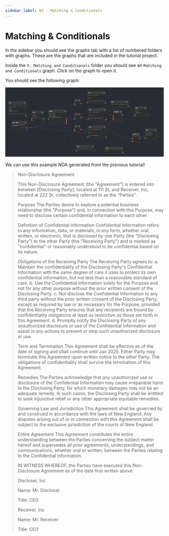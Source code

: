 ```yaml
---
sidebar_label: 03 - Matching & Conditionals
---
```


# Matching & Conditionals

In the sidebar you should see the graphs tab with a list of numbered folders with graphs. These are the graphs that are included in the tutorial project.

Inside the `3. Matching and Conditionals` folder you should see an `Matching and Conditionals` graph. Click on the graph to open it.

You should see the following graph:

![Overview](./assets/03-overview.png)

We can use this example NDA generated from the previous tutorial!

> Non-Disclosure Agreement
>
> This Non-Disclosure Agreement (the "Agreement") is entered into between [Disclosing Party], located at 111 St, and Receiver, Inc, located at 222 St, collectively referred to as the "Parties".
>
> Purpose The Parties desire to explore a potential business relationship (the "Purpose") and, in connection with this Purpose, may need to disclose certain confidential information to each other.
>
> Definition of Confidential Information Confidential Information refers to any information, data, or materials, in any form, whether oral, written, or electronic, that is disclosed by one Party (the "Disclosing Party") to the other Party (the "Receiving Party") and is marked as "confidential" or reasonably understood to be confidential based on its nature.
>
> Obligations of the Receiving Party The Receiving Party agrees to: a. Maintain the confidentiality of the Disclosing Party's Confidential Information with the same degree of care it uses to protect its own confidential information, but not less than a reasonable standard of care. b. Use the Confidential Information solely for the Purpose and not for any other purpose without the prior written consent of the Disclosing Party. c. Not disclose the Confidential Information to any third party without the prior written consent of the Disclosing Party, except as required by law or as necessary for the Purpose, provided that the Receiving Party ensures that any recipients are bound by confidentiality obligations at least as restrictive as those set forth in this Agreement. d. Promptly notify the Disclosing Party of any unauthorized disclosure or use of the Confidential Information and assist in any actions to prevent or stop such unauthorized disclosure or use.
>
> Term and Termination This Agreement shall be effective as of the date of signing and shall continue until Jan 2025. Either Party may terminate this Agreement upon written notice to the other Party. The obligations of confidentiality shall survive the termination of this Agreement.
>
> Remedies The Parties acknowledge that any unauthorized use or disclosure of the Confidential Information may cause irreparable harm to the Disclosing Party, for which monetary damages may not be an adequate remedy. In such cases, the Disclosing Party shall be entitled to seek injunctive relief or any other appropriate equitable remedies.
>
> Governing Law and Jurisdiction This Agreement shall be governed by and construed in accordance with the laws of New England. Any disputes arising out of or in connection with this Agreement shall be subject to the exclusive jurisdiction of the courts of New England.
>
> Entire Agreement This Agreement constitutes the entire understanding between the Parties concerning the subject matter hereof and supersedes all prior agreements, understandings, and communications, whether oral or written, between the Parties relating to the Confidential Information.
>
> IN WITNESS WHEREOF, the Parties have executed this Non-Disclosure Agreement as of the date first written above.
>
> Discloser, Inc
>
> Name: Mr. Discloser
>
> Title: CEO
>
> Receiver, Inc
>
> Name: Mr. Receiver
>
> Title: CEO
